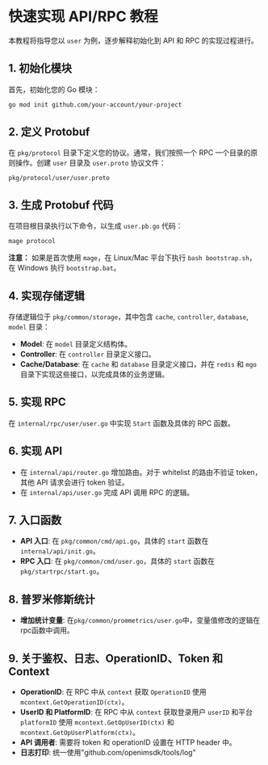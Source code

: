 
# 快速实现 API/RPC 教程

本教程将指导您以 `user` 为例，逐步解释初始化到 API 和 RPC 的实现过程进行。

## 1. 初始化模块

首先，初始化您的 Go 模块：

```bash
go mod init github.com/your-account/your-project
```

## 2. 定义 Protobuf

在 `pkg/protocol` 目录下定义您的协议。通常，我们按照一个 RPC 一个目录的原则操作。创建 `user` 目录及 `user.proto` 协议文件：

```plaintext
pkg/protocol/user/user.proto
```

## 3. 生成 Protobuf 代码

在项目根目录执行以下命令，以生成 `user.pb.go` 代码：

```bash
mage protocol
```

**注意：** 如果是首次使用 `mage`，在 Linux/Mac 平台下执行 `bash bootstrap.sh`，在 Windows 执行 `bootstrap.bat`。

## 4. 实现存储逻辑

存储逻辑位于 `pkg/common/storage`，其中包含 `cache`, `controller`, `database`, `model` 目录：

- **Model**: 在 `model` 目录定义结构体。
- **Controller**: 在 `controller` 目录定义接口。
- **Cache/Database**: 在 `cache` 和 `database` 目录定义接口，并在 `redis` 和 `mgo` 目录下实现这些接口，以完成具体的业务逻辑。

## 5. 实现 RPC

在 `internal/rpc/user/user.go` 中实现 `Start` 函数及具体的 RPC 函数。

## 6. 实现 API

- 在 `internal/api/router.go` 增加路由。对于 whitelist 的路由不验证 token，其他 API 请求会进行 token 验证。
- 在 `internal/api/user.go` 完成 API 调用 RPC 的逻辑。

## 7. 入口函数

- **API 入口**: 在 `pkg/common/cmd/api.go`，具体的 `start` 函数在 `internal/api/init.go`。
- **RPC 入口**: 在 `pkg/common/cmd/user.go`，具体的 `start` 函数在 `pkg/startrpc/start.go`。
  
## 8. 普罗米修斯统计  
- **增加统计变量**: 在`pkg/common/prommetrics/user.go`中，变量值修改的逻辑在rpc函数中调用。

## 9. 关于鉴权、日志、OperationID、Token 和 Context

- **OperationID**: 在 RPC 中从 `context` 获取 `OperationID` 使用 `mcontext.GetOperationID(ctx)`。
- **UserID 和 PlatformID**: 在 RPC 中从 `context` 获取登录用户 `userID` 和平台 `platformID` 使用 `mcontext.GetOpUserID(ctx)` 和 `mcontext.GetOpUserPlatform(ctx)`。
- **API 调用者**: 需要将 token 和 operationID 设置在 HTTP header 中。
- **日志打印**: 统一使用"github.com/openimsdk/tools/log" 






